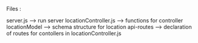 Files :

server.js --> run server
locationController.js --> functions for controller
locationModel --> schema structure for location
api-routes --> declaration of routes for contollers in locationController.js
